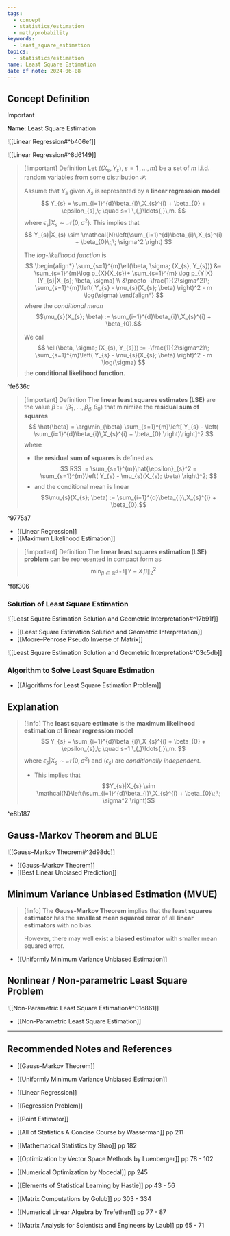 ```yaml
---
tags:
  - concept
  - statistics/estimation
  - math/probability
keywords:
  - least_square_estimation
topics:
  - statistics/estimation
name: Least Square Estimation
date of note: 2024-06-08
---
```


## Concept Definition

>[!important]
>**Name**: Least Square Estimation

![[Linear Regression#^b406ef]]

![[Linear Regression#^8d6149]]

>[!important] Definition
>Let $\left\{ (X_{s}, Y_{s}),\; s=1\,{,}\ldots{,}\,m \right\}$ be a set of $m$ i.i.d. random variables from some distribution $\mathcal{P}$. 
>
>Assume that $Y_{s}$ given $X_{s}$ is represented by a **linear regression model**
>$$
>Y_{s} = \sum_{i=1}^{d}\beta_{i}\,X_{s}^{i} + \beta_{0} + \epsilon_{s},\; \quad s=1 \,{,}\ldots{,}\,m.
>$$
>where $\epsilon_{s}|X_{s} \sim \mathcal{N}(0, \sigma^2)$. This implies that
>$$
>Y_{s}|X_{s} \sim \mathcal{N}\left(\sum_{i=1}^{d}\beta_{i}\,X_{s}^{i} + \beta_{0}\;;\; \sigma^2  \right)
>$$
>
>The *log-likelihood function* is
>$$
>\begin{align*}
>\sum_{s=1}^{m}\ell(\beta, \sigma; (X_{s}, Y_{s})) &= \sum_{s=1}^{m}\log p_{X}(X_{s})+ \sum_{s=1}^{m} \log p_{Y|X}(Y_{s}|X_{s}; \beta, \sigma) \\
>&\propto -\frac{1}{2\sigma^2}\; \sum_{s=1}^{m}\left( Y_{s} - \mu_{s}(X_{s}; \beta) \right)^2 - m \log(\sigma)
>\end{align*}
>$$
>where the *conditional mean*
>$$\mu_{s}(X_{s}; \beta)  := \sum_{i=1}^{d}\beta_{i}\,X_{s}^{i} + \beta_{0}.$$
>
>We call 
>$$
>\ell(\beta, \sigma; (X_{s}, Y_{s})) := -\frac{1}{2\sigma^2}\; \sum_{s=1}^{m}\left( Y_{s} - \mu_{s}(X_{s}; \beta) \right)^2 - m \log(\sigma)
>$$
>the **conditional likelihood function.**

^fe636c

>[!important] Definition
>The **linear least squares estimates (LSE)** are the value $\hat{\beta} := (\hat{\beta}_1 \,{,}\ldots{,}\,\hat{\beta}_d,\,\hat{\beta}_{0})$ that minimize the **residual sum of squares**
>$$
>\hat{\beta} = \arg\min_{\beta} \sum_{s=1}^{m}\left[ Y_{s} - \left( \sum_{i=1}^{d}\beta_{i}\,X_{s}^{i} + \beta_{0} \right)\right]^2
>$$
>where 
>- the **residual sum of squares** is defined as 
>$$
> RSS := \sum_{s=1}^{m}\hat{\epsilon}_{s}^2 = \sum_{s=1}^{m}\left( Y_{s} - \mu_{s}(X_{s}; \beta) \right)^2;
>$$
>- and the conditional mean is linear
>$$\mu_{s}(X_{s}; \beta)  := \sum_{i=1}^{d}\beta_{i}\,X_{s}^{i} + \beta_{0}.$$
>

^9775a7


- [[Linear Regression]]
- [[Maximum Likelihood Estimation]]

>[!important] Definition
>The **linear least squares estimation (LSE) problem** can be represented in compact form as
>$$
>\min_{\beta \in \mathbb{R}^{d+1}} \lVert Y - X\,\beta \rVert_{2}^2 
>$$

^f8f306

### Solution of Least Square Estimation

![[Least Square Estimation Solution and Geometric Interpretation#^17b91f]]

- [[Least Square Estimation Solution and Geometric Interpretation]]
- [[Moore–Penrose Pseudo Inverse of Matrix]]

![[Least Square Estimation Solution and Geometric Interpretation#^03c5db]]

### Algorithm to Solve Least Square Estimation

- [[Algorithms for Least Square Estimation Problem]]


## Explanation

>[!info]
>The **least square estimate** is the **maximum likelihood estimation** of **linear regression model** 
>$$
>Y_{s} = \sum_{i=1}^{d}\beta_{i}\,X_{s}^{i} + \beta_{0} + \epsilon_{s},\; \quad s=1 \,{,}\ldots{,}\,m.
>$$
>where $\epsilon_{s}|X_{s} \sim \mathcal{N}(0, \sigma^2)$ and $(\epsilon_{s})$ are *conditionally independent.* 
>- This implies that $$Y_{s}|X_{s} \sim \mathcal{N}\left(\sum_{i=1}^{d}\beta_{i}\,X_{s}^{i} + \beta_{0}\;;\; \sigma^2  \right)$$

^e8b187

## Gauss-Markov Theorem and BLUE

![[Gauss–Markov Theorem#^2d98dc]]

- [[Gauss–Markov Theorem]]
- [[Best Linear Unbiased Prediction]]

## Minimum Variance Unbiased Estimation (MVUE)

>[!info]
>The **Gauss-Markov Theorem** implies that the **least squares estimator** has the **smallest mean squared error** of all **linear estimators** with no bias. 
>
>However, there may well exist a **biased estimator** with smaller mean squared error.

- [[Uniformly Minimum Variance Unbiased Estimation]]

## Nonlinear / Non-parametric Least Square Problem

![[Non-Parametric Least Square Estimation#^01d861]]

- [[Non-Parametric Least Square Estimation]]



-----------
##  Recommended Notes and References

- [[Gauss–Markov Theorem]]
- [[Uniformly Minimum Variance Unbiased Estimation]]

- [[Linear Regression]]
- [[Regression Problem]]
- [[Point Estimator]]


- [[All of Statistics A Concise Course by Wasserman]] pp 211
- [[Mathematical Statistics by Shao]] pp 182
- [[Optimization by Vector Space Methods by Luenberger]]  pp 78 - 102
- [[Numerical Optimization by Nocedal]] pp 245
- [[Elements of Statistical Learning by Hastie]] pp 43 - 56
- [[Matrix Computations by Golub]] pp 303 - 334
- [[Numerical Linear Algebra by Trefethen]] pp 77 - 87
- [[Matrix Analysis for Scientists and Engineers by Laub]] pp 65 - 71